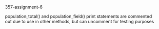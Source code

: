 357-assignment-6

population_total() and population_field() print statements are commented out due to use in other methods, but can uncomment for testing purposes
